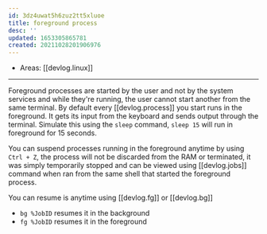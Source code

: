 ```yaml
---
id: 3dz4uwat5h6zuz2tt5xluoe
title: foreground process
desc: ''
updated: 1653305865781
created: 20211028201906976
---
```


- Areas: [[devlog.linux]]

---

Foreground processes are started by the user and not by the system services and while they're running, the user cannot start another from the same terminal. By default every [[devlog.process]] you start runs in the foreground. It gets its input from the keyboard and sends output through the terminal. Simulate this using the `sleep` command, `sleep 15` will run in foreground for 15 seconds.

You can suspend processes running in the foreground anytime by using `Ctrl + Z`, the process will not be discarded from the RAM or terminated, it was simply temporarily stopped and can be viewed using [[devlog.jobs]] command when ran from the same shell that started the foreground process.

You can resume is anytime using [[devlog.fg]] or [[devlog.bg]]

- `bg %JobID` resumes it in the background
- `fg %JobID` resumes it in the foreground

